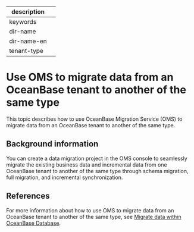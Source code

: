 |description||
|---|---|
|keywords||
|dir-name||
|dir-name-en||
|tenant-type||

# Use OMS to migrate data from an OceanBase tenant to another of the same type

This topic describes how to use OceanBase Migration Service (OMS) to migrate data from an OceanBase tenant to another of the same type. 

## Background information

You can create a data migration project in the OMS console to seamlessly migrate the existing business data and incremental data from one OceanBase tenant to another of the same type through schema migration, full migration, and incremental synchronization. 

## References

For more information about how to use OMS to migrate data from an OceanBase tenant to another of the same type, see [Migrate data within OceanBase Database](https://en.oceanbase.com/docs/enterprise-oms-doc-en-10000000000888345). 
